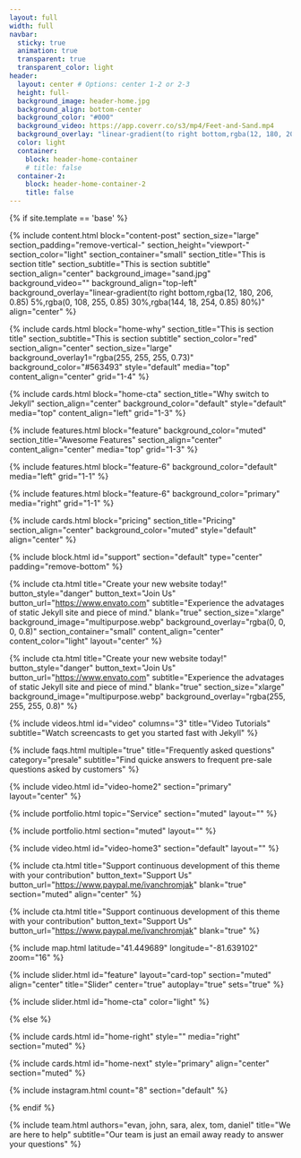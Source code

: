 ```yaml
---
layout: full
width: full
navbar:
  sticky: true
  animation: true
  transparent: true
  transparent_color: light
header:
  layout: center # Options: center 1-2 or 2-3
  height: full-
  background_image: header-home.jpg
  background_align: bottom-center
  background_color: "#000"
  background_video: https://app.coverr.co/s3/mp4/Feet-and-Sand.mp4
  background_overlay: "linear-gradient(to right bottom,rgba(12, 180, 206, 0.85) 5%,rgba(0, 108, 255, 0.85) 30%,rgba(144, 18, 254, 0.85) 80%)"
  color: light
  container:
    block: header-home-container
    # title: false
  container-2:
    block: header-home-container-2
    title: false
---
```


[comment]: # (This actually is the most platform independent comment)

{% if site.template == 'base' %}

  {% include content.html 
    block="content-post"
    section_size="large"
    section_padding="remove-vertical-"
    section_height="viewport-"
    section_color="light"
    section_container="small"
    section_title="This is section title"
    section_subtitle="This is section subtitle"
    section_align="center"
    background_image="sand.jpg"
    background_video=""
    background_align="top-left"
    background_overlay="linear-gradient(to right bottom,rgba(12, 180, 206, 0.85) 5%,rgba(0, 108, 255, 0.85) 30%,rgba(144, 18, 254, 0.85) 80%)"
    align="center" 
  %}

  {% include cards.html 
    block="home-why" 
    section_title="This is section title"
    section_subtitle="This is section subtitle"
    section_color="red"
    section_align="center"
    section_size="large"
    background_overlay1="rgba(255, 255, 255, 0.73)"
    background_color="#563493"
    style="default" 
    media="top" 
    content_align="center"
    grid="1-4"
  %}

  {% include cards.html 
    block="home-cta" 
    section_title="Why switch to Jekyll" 
    section_align="center"
    background_color="default" 
    style="default" 
    media="top" 
    content_align="left"
    grid="1-3"
  %}

  {% include features.html 
    block="feature" 
    background_color="muted" 
    section_title="Awesome Features" 
    section_align="center"
    content_align="center"
    media="top"
    grid="1-3"
  %}

  {% include features.html 
    block="feature-6" 
    background_color="default" 
    media="left"
    grid="1-1"
  %}

  {% include features.html 
    block="feature-6" 
    background_color="primary" 
    media="right"
    grid="1-1"
  %}

  {% include cards.html 
    block="pricing" 
    section_title="Pricing" 
    section_align="center"
    background_color="muted" 
    style="default"
    align="center"
  %}

  {% include block.html id="support" section="default" type="center" padding="remove-bottom" %}

  {% include cta.html 
    title="Create your new website today!" button_style="danger" button_text="Join Us" button_url="https://www.envato.com" 
    subtitle="Experience the advatages of static Jekyll site and piece of mind."
    blank="true" 
    section_size="xlarge"
    background_image="multipurpose.webp"
    background_overlay="rgba(0, 0, 0, 0.8)"
    section_container="small"
    content_align="center"
    content_color="light"
    layout="center"
  %}

  {% include cta.html 
    title="Create your new website today!" button_style="danger" button_text="Join Us" button_url="https://www.envato.com" 
    subtitle="Experience the advatages of static Jekyll site and piece of mind."
    blank="true" 
    section_size="xlarge"
    background_image="multipurpose.webp"
    background_overlay="rgba(255, 255, 255, 0.8)"
  %}

  {% include videos.html id="video" columns="3" title="Video Tutorials" subtitle="Watch screencasts to get you started fast with Jekyll" %}

  {% include faqs.html multiple="true" title="Frequently asked questions" category="presale" subtitle="Find quicke answers to frequent pre-sale questions asked by customers" %}

  {% include video.html id="video-home2" section="primary" layout="center" %}

  {% include portfolio.html topic="Service" section="muted" layout="" %}

  {% include portfolio.html section="muted" layout="" %}

  {% include video.html id="video-home3" section="default" layout="" %}

  {% include cta.html title="Support continuous development of this theme with your contribution" button_text="Support Us" button_url="https://www.paypal.me/ivanchromjak" blank="true" section="muted" align="center" %}

  {% include cta.html title="Support continuous development of this theme with your contribution" button_text="Support Us" button_url="https://www.paypal.me/ivanchromjak" blank="true" %}

  {% include map.html latitude="41.449689" longitude="-81.639102" zoom="16" %}

  {% include slider.html id="feature" layout="card-top" section="muted" align="center" title="Slider" 
    center="true"
    autoplay="true"
    sets="true"
  %}

  {% include slider.html id="home-cta" color="light" %}

{% else %}

  {% include cards.html id="home-right" style="" media="right" section="muted" %}

  {% include cards.html id="home-next" style="primary" align="center" section="muted" %}

  {% include instagram.html count="8" section="default" %}

{% endif %}

{% include team.html authors="evan, john, sara, alex, tom, daniel" title="We are here to help" subtitle="Our team is just an email away ready to answer your questions" %}


<!--
background-image: linear-gradient(to right, #0acffe 0%, #495aff 100%);
background-image: linear-gradient(-225deg, #AC32E4 0%, #7918F2 48%, #4801FF 100%);
background-image: linear-gradient(-225deg, #A445B2 0%, #D41872 52%, #FF0066 100%); -->
